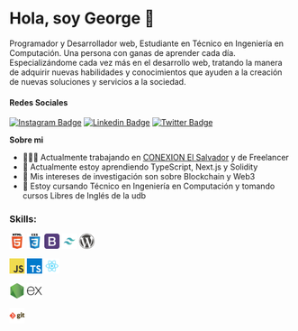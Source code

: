 # Hola, soy George 👋

Programador y Desarrollador web, Estudiante en Técnico en Ingeniería en Computación.
Una persona con ganas de aprender cada día. Especializándome cada vez más en el desarrollo web, tratando la manera de adquirir nuevas habilidades y conocimientos que ayuden a la creación de nuevas soluciones y servicios a la sociedad.

 <!--   Social media -->
#### Redes Sociales 
[![Instagram Badge](https://img.shields.io/badge/-Instagram-e4405f?style=flat-square&logo=Instagram&logoColor=white)](https://www.instagram.com/devgeorgesv/)
[![Linkedin Badge](https://img.shields.io/badge/-LinkedIn-0e76a8?style=flat-square&logo=Linkedin&logoColor=white)](https://www.linkedin.com/in/jorgerodriguezsv/)
[![Twitter Badge](https://img.shields.io/badge/-Twitter-00acee?style=flat-square&logo=Twitter&logoColor=white)](https://twitter.com/George_sv)
 
 
**Sobre mi**

- 👨🏻‍💻 Actualmente trabajando en <a href="https://www.linkedin.com/company/conexion_sv/" target="_blank">CONEXION El Salvador</a> y de Freelancer
- 🌱 Actualmente estoy aprendiendo TypeScript, Next.js y Solidity
- 🤔 Mis intereses de investigación son sobre Blockchain y Web3
- 💼 Estoy cursando Técnico en Ingeniería en Computación y tomando cursos Libres de Inglés de la udb

### Skills:

<code><img height="27" src="https://raw.githubusercontent.com/github/explore/80688e429a7d4ef2fca1e82350fe8e3517d3494d/topics/html/html.png" alt="html"></code>
<code><img height="27" src="https://raw.githubusercontent.com/github/explore/80688e429a7d4ef2fca1e82350fe8e3517d3494d/topics/css/css.png" alt="css"></code>
<code><img height="27" src="https://raw.githubusercontent.com/github/explore/80688e429a7d4ef2fca1e82350fe8e3517d3494d/topics/bootstrap/bootstrap.png" alt="bootstrap"></code>
<code><img height="27" src="https://raw.githubusercontent.com/github/explore/80688e429a7d4ef2fca1e82350fe8e3517d3494d/topics/tailwind/tailwind.png" alt="tailwind"></code>
<code><img height="27" src="https://raw.githubusercontent.com/github/explore/80688e429a7d4ef2fca1e82350fe8e3517d3494d/topics/wordpress/wordpress.png" alt="wordpress"></code>

<code><img height="27" src="https://raw.githubusercontent.com/github/explore/80688e429a7d4ef2fca1e82350fe8e3517d3494d/topics/javascript/javascript.png" alt="javascript"></code>
<code><img height="27" src="https://raw.githubusercontent.com/github/explore/80688e429a7d4ef2fca1e82350fe8e3517d3494d/topics/typescript/typescript.png" alt="typescript"></code>
<code><img height="27" src="https://raw.githubusercontent.com/github/explore/80688e429a7d4ef2fca1e82350fe8e3517d3494d/topics/react/react.png" alt="react"></code>

<code><img height="27" src="https://raw.githubusercontent.com/github/explore/80688e429a7d4ef2fca1e82350fe8e3517d3494d/topics/nodejs/nodejs.png" alt="nodejs"></code>
<code><img height="27" src="https://raw.githubusercontent.com/devicons/devicon/master/icons/express/express-original.svg" alt="express"></code>

<code><img height="27" src="https://raw.githubusercontent.com/github/explore/80688e429a7d4ef2fca1e82350fe8e3517d3494d/topics/git/git.png" alt="git"></code>

